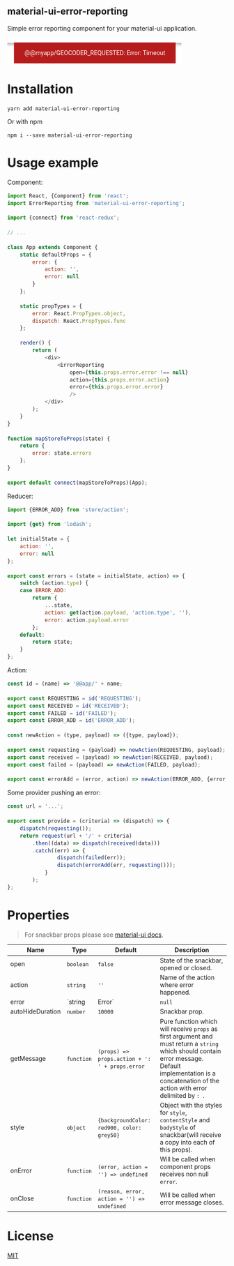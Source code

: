 material-ui-error-reporting
----------------------

Simple error reporting component for your material-ui application.

![Screenshot](screenshot.png)

# Installation

``` shell
yarn add material-ui-error-reporting
```

Or with npm

```shell
npm i --save material-ui-error-reporting
```

# Usage example

Component:

``` javascript
import React, {Component} from 'react';
import ErrorReporting from 'material-ui-error-reporting';

import {connect} from 'react-redux';

// ...

class App extends Component {
    static defaultProps = {
        error: {
            action: '',
            error: null
        }
    };

    static propTypes = {
        error: React.PropTypes.object,
        dispatch: React.PropTypes.func
    };

    render() {
        return (
            <div>
                <ErrorReporting
                    open={this.props.error.error !== null}
                    action={this.props.error.action}
                    error={this.props.error.error}
                    />
            </div>
        );
    }
}

function mapStoreToProps(state) {
    return {
        error: state.errors
    };
}

export default connect(mapStoreToProps)(App);
```

Reducer:

``` javascript
import {ERROR_ADD} from 'store/action';

import {get} from 'lodash';

let initialState = {
    action: '',
    error: null
};

export const errors = (state = initialState, action) => {
    switch (action.type) {
    case ERROR_ADD:
        return {
            ...state,
            action: get(action.payload, 'action.type', ''),
            error: action.payload.error
        };
    default:
        return state;
    }
};
```

Action:

``` javascript
const id = (name) => '@@app/' + name;

export const REQUESTING = id('REQUESTING');
export const RECEIVED = id('RECEIVED');
export const FAILED = id('FAILED');
export const ERROR_ADD = id('ERROR_ADD');

const newAction = (type, payload) => ({type, payload});

export const requesting = (payload) => newAction(REQUESTING, payload);
export const received = (payload) => newAction(RECEIVED, payload);
export const failed = (payload) => newAction(FAILED, payload);

export const errorAdd = (error, action) => newAction(ERROR_ADD, {error, action});
```

Some provider pushing an error:

``` javascript
const url = '...';

export const provide = (criteria) => (dispatch) => {
    dispatch(requesting());
    return request(url + '/' + criteria)
        .then((data) => dispatch(received(data)))
        .catch((err) => {
                dispatch(failed(err));
                dispatch(errorAdd(err, requesting()));
            }
        );
};
```

# Properties

> For snackbar props please see [material-ui docs](http://www.material-ui.com/#/components/snackbar).

| Name | Type | Default | Description |
| ---- | ---- | ------- | ----------- |
| open | `boolean` | `false` | State of the snackbar, opened or closed. |
| action | `string` | `''` | Name of the action where error happened. |
| error | `string|Error` | `null` | Actual error, it should have `toString()` method. |
| autoHideDuration | `number` | `10000` | Snackbar prop. |
| getMessage | `function` | `(props) => props.action + ': ' + props.error` | Pure function which will receive `props` as first argument and must return a `string` which should contain error message. Default implementation is a concatenation of the action with error delimited by `: `. |
| style | `object` | `{backgroundColor: red900, color: grey50}` | Object with the styles for `style`, `contentStyle` and `bodyStyle` of snackbar(will receive a copy into each of this props). |
| onError | `function` | `(error, action = '') => undefined` | Will be called when component props receives non null `error`. |
| onClose | `function` | `(reason, error, action = '') => undefined` | Will be called when error message closes. |

# License

[MIT](/LICENSE)

